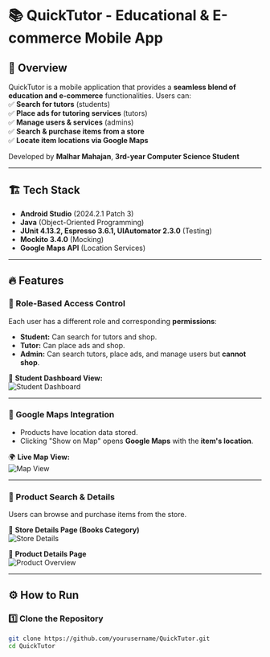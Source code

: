 # 📚 QuickTutor - Educational & E-commerce Mobile App  

## 🚀 Overview  
QuickTutor is a mobile application that provides a **seamless blend of education and e-commerce** functionalities. Users can:  
✅ **Search for tutors** (students)  
✅ **Place ads for tutoring services** (tutors)  
✅ **Manage users & services** (admins)  
✅ **Search & purchase items from a store**  
✅ **Locate item locations via Google Maps**  

Developed by **Malhar Mahajan**, **3rd-year Computer Science Student**  

---

## 🏗️ Tech Stack  
- **Android Studio** (2024.2.1 Patch 3)  
- **Java** (Object-Oriented Programming)  
- **JUnit 4.13.2, Espresso 3.6.1, UIAutomator 2.3.0** (Testing)  
- **Mockito 3.4.0** (Mocking)  
- **Google Maps API** (Location Services)  

---

## 🔥 Features  

### 📌 Role-Based Access Control  
Each user has a different role and corresponding **permissions**:
- **Student:** Can search for tutors and shop.  
- **Tutor:** Can place ads and shop.  
- **Admin:** Can search tutors, place ads, and manage users but **cannot shop**.  

🚀 **Student Dashboard View:**  
![Student Dashboard](images/productOverview2.png)  

---

### 📌 Google Maps Integration  
- Products have location data stored.  
- Clicking "Show on Map" opens **Google Maps** with the **item's location**.  

🌍 **Live Map View:**  
![Map View](images/MapAPI.png)  

---

### 📌 Product Search & Details  
Users can browse and purchase items from the store.  

🛒 **Store Details Page (Books Category)**  
![Store Details](images/storedetails.png)  

📖 **Product Details Page**  
![Product Overview](images/productOverview2.png)  

---

## ⚙️ How to Run  

### 1️⃣ Clone the Repository  
```sh
git clone https://github.com/yourusername/QuickTutor.git
cd QuickTutor
